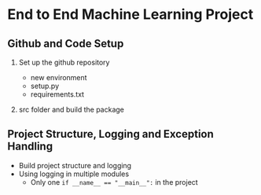 # End to End Machine Learning Project

## Github and Code Setup

1. Set up the github repository
    
    - new environment
    - setup.py
    - requirements.txt

2. src folder and build the package

## Project Structure, Logging and Exception Handling

- Build project structure and logging 
- Using logging in multiple modules
    - Only one `if __name__ == "__main__":` in the project
